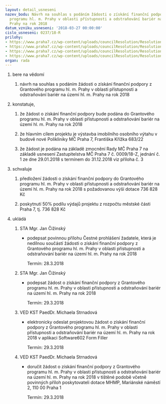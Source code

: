 ```yaml
---
layout: detail_usneseni
nazev_bodu: Návrh na souhlas s podáním žádosti o získání finanční podpory z Grantového
  programu hl. m. Prahy v oblasti přístupnosti a odstraňování bariér na území hl.m.
  Prahy na rok 2018
datum_vzniku_usneseni: '2018-03-27 00:00:00'
cislo_usneseni: 0237/18-R
prilohy:
- https://www.praha7.cz/wp-content/uploads/councilResolution/Resolutions/29745/export/Duvodovazprava~338357.docx
- https://www.praha7.cz/wp-content/uploads/councilResolution/Resolutions/29745/export/Cestne_prohlaseni_MCP7~338356.pdf
- https://www.praha7.cz/wp-content/uploads/councilResolution/Resolutions/29745/export/Akcniplanusneseni000918Z_1_29012018~338355.pdf
- https://www.praha7.cz/wp-content/uploads/councilResolution/Resolutions/29745/export/export~338850.pdf
organ: rada
---
```

<ol class="urzList_view" id="urzList">
<li class="urzClass1" id=""><span name="1">bere na vědomí</span> 
<ol class="urzOlClass">
<li class="urzClass2" style="TEXT-ALIGN: left" id=""><span><p>návrh na souhlas s podáním žádosti o získání finanční podpory z Grantového programu hl. m. Prahy v oblasti přístupnosti a odstraňování bariér na území hl. m. Prahy na rok 2018<br></p></span></li></ol></li>
<li class="urzClass1" id=""><span name="50">konstatuje,</span> 
<ol class="urzOlClass">
<li class="urzClass2" style="TEXT-ALIGN: left" id=""><span><p>že žádost o získání finanční podpory bude podána do Grantového programu hl. m. Prahy v oblasti přístupnosti a odstraňování bariér na území hl. m. Prahy na rok 2018</p></span></li>
<li class="urzClass2" style="TEXT-ALIGN: left" id=""><span><p>že hlavním cílem projektu je výstavba imobilního osobního výtahu v budově nové Polikliniky MČ Praha 7, Františka Křížka 683/22</p></span></li><li class="urzClass2" id="" style="text-align: left;"><span><p>že žádost je podána na základě zmocnění Rady MČ Praha 7 na základě usnesení Zastupitelstva MČ Praha 7 č. 0009/18-Z, jednání č. 1 ze dne 29.01.2018 s termínem do 31.12.2018 viz příloha č. 3</p></span></li></ol></li>
<li class="urzClass1" id=""><span name="24">schvaluje</span> 
<ol class="urzOlClass">
<li class="urzClass2" style="TEXT-ALIGN: left" id=""><span><p>předložení žádosti o získání finanční podpory do&nbsp;Grantového programu hl. m. Prahy v oblasti přístupnosti a odstraňování bariér na území hl. m. Prahy na rok 2018 s požadovanou výší dotace 736 828 Kč</p></span></li>
<li class="urzClass2" style="TEXT-ALIGN: left" id=""><span><p>poskytnutí 50% podílu výdajů projektu z rozpočtu městské části Praha 7, tj. 736 828 Kč <br></p></span></li></ol></li><li class="urzClass1" id="urzUkoly"><span name="1">ukládá</span><ol class="urzOlClass"><li class="urzClass2"><span><p>STA Mgr. Jan Čižinský</p></span><ul class="urzUlClass"><li class="urzClass3"><span><p>podepsat povinnou přílohu Čestné prohlášení žadatele, která je nedílnou součástí žádosti o získání finanční podpory z Grantového programu hl. m. Prahy v oblasti přístupnosti a odstraňování bariér na území hl. m. Prahy na rok 2018</p></span><span class="urzUkolTermin">  Termín:&nbsp;28.3.2018</span></li></ul></li><li class="urzClass2"><span><p>STA Mgr. Jan Čižinský</p></span><ul class="urzUlClass"><li class="urzClass3"><span><p>podepsat žádost o získání finanční podpory z Grantového programu hl. m. Prahy v oblasti přístupnosti a odstraňování bariér na území hl. m. Prahy na rok 2018</p></span><span class="urzUkolTermin">  Termín:&nbsp;29.3.2018</span></li></ul></li><li class="urzClass2"><span><p>VED KST PaedDr. Michaela Strnadová</p></span><ul class="urzUlClass"><li class="urzClass3"><span><p>elektronicky odeslat projektovou žádost o získání finanční podpory z Grantového programu hl. m. Prahy v oblasti přístupnosti a odstraňování bariér na území hl. m. Prahy na rok 2018 v aplikaci Software602 Form Filler</p></span><span class="urzUkolTermin">  Termín:&nbsp;29.3.2018</span></li></ul></li><li class="urzClass2"><span><p>VED KST PaedDr. Michaela Strnadová</p></span><ul class="urzUlClass"><li class="urzClass3"><span><p>doručit žádost o získání finanční podpory z Grantového programu hl. m. Prahy v oblasti přístupnosti a odstraňování bariér na území hl. m. Prahy na rok 2018 v tištěné podobě včetně povinných příloh poskytovateli dotace MHMP, Mariánské náměstí 2, 110 00 Praha 1</p></span><span class="urzUkolTermin">  Termín:&nbsp;29.3.2018</span></li></ul></li></ol></li>
</ol>